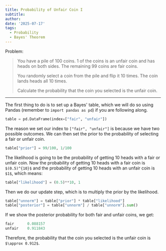 ```yaml
---
title: Probability of Unfair Coin I
subtitle: 
author: 
date: '2025-07-17'
tags:
  - Probability
  - Bayes' Theorem
---
```



Problem:

> You have a pile of 100 coins. 1 of the coins is an unfair coin and has heads on both sides. The remaining 99 coins are fair coins. 
>
>You randomly select a coin from the pile and flip it 10 times. The coin lands heads all 10 times. 
>
>Calculate the probability that the coin you selected is the unfair coin.

---

The first thing to do is to set up a Bayes' table, which we will do so using Pandas (remember to `import pandas as pd`) if you are following along.

```python
table = pd.DataFrame(index=["fair", "unfair"])
```

The reason we set our index to `["fair", "unfair"]` is because we have two possible outcomes. We can then set the prior to the probability of selecting a fair or unfair coin.

```python
table["prior"] = 99/100, 1/100
```

The likelihood is going to be the probability of getting 10 heads with a fair or unfair coin. Now the probability of getting 10 heads with a fair coin is `$(0.5)^{10}$` and the probability of getting 10 heads with an unfair coin is `$1$`, which means:

```python
table["likelihood"] = (0.5)**10, 1
```

Then we do our update step, which is to multiply the prior by the likelihood.

```python
table["unnorm"] = table["prior"] * table["likelihood"]
table["posterior"] = table["unnorm"] / table["unnorm"].sum()
```

If we show the posterior probability for both fair and unfair coins, we get:

```python
fair      0.088157
unfair    0.911843
```

Therefore, the probability that the coin you selected is the unfair coin is `$\approx 0.912$`.